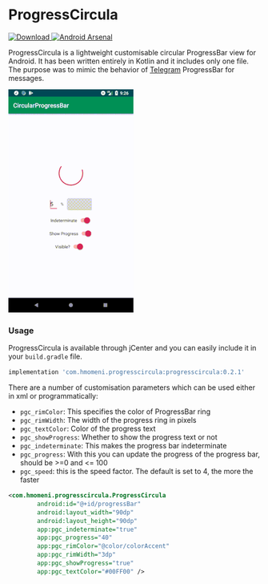 # ProgressCircula

[ ![Download](https://api.bintray.com/packages/2hamed/maven/ProgressCircula/images/download.svg) ](https://bintray.com/2hamed/maven/ProgressCircula/_latestVersion)[![Android Arsenal](https://img.shields.io/badge/Android%20Arsenal-ProgressCircula-brightgreen.svg?style=flat)](https://android-arsenal.com/details/1/7523)

ProgressCircula is a lightweight customisable circular ProgressBar view for Android. It has been written entirely in Kotlin and it includes only one file. The purpose was to mimic the behavior of [Telegram](https://telegram.org/) ProgressBar for messages.

![Showcase](showcase.gif)

### Usage
ProgressCircula is available through jCenter and you can easily include it in your `build.gradle` file.

```groovy
implementation 'com.hmomeni.progresscircula:progresscircula:0.2.1'
```

There are a number of customisation parameters which can be used either in xml or programmatically:

* `pgc_rimColor`: This specifies the color of ProgressBar ring
* `pgc_rimWidth`: The width of the progress ring in pixels
* `pgc_textColor`: Color of the progress text
* `pgc_showProgress`: Whether to show the progress text or not
* `pgc_indeterminate`: This makes the progress bar indeterminate
* `pgc_progress`: With this you can update the progress of the progress bar, should be >=0 and <= 100
* `pgc_speed`: this is the speed factor. The default is set to 4, the more the faster

```xml
<com.hmomeni.progresscircula.ProgressCircula
        android:id="@+id/progressBar"
        android:layout_width="90dp"
        android:layout_height="90dp"
        app:pgc_indeterminate="true"
        app:pgc_progress="40"
        app:pgc_rimColor="@color/colorAccent"
        app:pgc_rimWidth="3dp"
        app:pgc_showProgress="true"
        app:pgc_textColor="#00FF00" />
```
